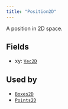 ```yaml
---
title: "Position2D"
---
```


A position in 2D space.

## Fields

* xy: [`Vec2D`](../datatypes/vec2d.md)


## Used by

* [`Boxes2D`](../archetypes/boxes2d.md)
* [`Points2D`](../archetypes/points2d.md)
